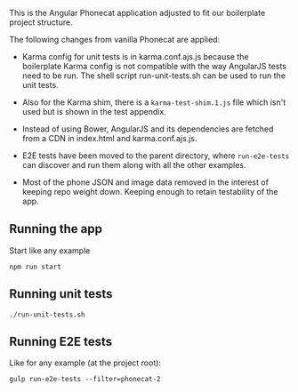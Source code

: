 This is the Angular Phonecat application adjusted to fit our boilerplate project
structure.

The following changes from vanilla Phonecat are applied:

* Karma config for unit tests is in karma.conf.ajs.js because the boilerplate
  Karma config is not compatible with the way AngularJS tests need to be run.
  The shell script run-unit-tests.sh can be used to run the unit tests.

* Also for the Karma shim, there is a `karma-test-shim.1.js` file which isn't
  used but is shown in the test appendix.

* Instead of using Bower, AngularJS and its dependencies are fetched from a CDN
  in index.html and karma.conf.ajs.js.

* E2E tests have been moved to the parent directory, where `run-e2e-tests` can
  discover and run them along with all the other examples.

* Most of the phone JSON and image data removed in the interest of keeping
  repo weight down. Keeping enough to retain testability of the app.

## Running the app

Start like any example

    npm run start

## Running unit tests

    ./run-unit-tests.sh

## Running E2E tests

Like for any example (at the project root):

    gulp run-e2e-tests --filter=phonecat-2
